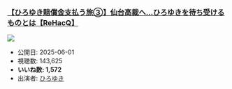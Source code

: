 ### [【ひろゆき賠償金支払う旅③】仙台高裁へ…ひろゆきを待ち受けるものとは【ReHacQ】](https://www.youtube.com/watch?v=GfW_VITmib4)
[![](https://img.youtube.com/vi/GfW_VITmib4/sddefault.jpg)](https://www.youtube.com/watch?v=GfW_VITmib4)
-   公開日: 2025-06-01
-   視聴数: 143,625
-   **いいね数: 1,572**
-   出演者: [ひろゆき](/rehacq_fan/people/ひろゆき "wikilink")
